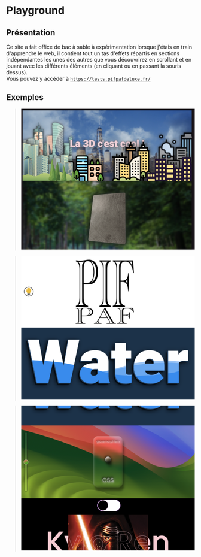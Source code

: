 # Playground

## Présentation

Ce site a fait office de bac à sable à expérimentation lorsque j'étais en train d'apprendre le web, il contient tout un tas d'effets répartis en sections indépendantes les unes des autres que vous découvrirez en scrollant et en jouant avec les différents éléments (en cliquant ou en passant la souris dessus). \
Vous pouvez y accéder à [`https://tests.pifpafdeluxe.fr/`](https://tests.pifpafdeluxe.fr/)

## Exemples

> ![example1](examples/example1.png)

> ![example2](examples/example2.png)

> ![example3](examples/example3.png)
